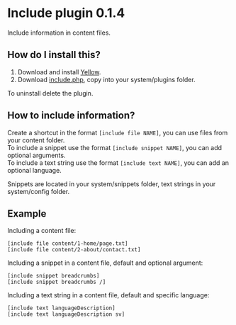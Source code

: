 Include plugin 0.1.4
====================
Include information in content files.

How do I install this?
----------------------
1. Download and install [Yellow](https://github.com/markseu/yellowcms/).  
2. Download [include.php](include.php?raw=true), copy into your system/plugins folder.  

To uninstall delete the plugin.

How to include information?
---------------------------
Create a shortcut in the format `[include file NAME]`, you can use files from your content folder.  
To include a snippet use the format `[include snippet NAME]`, you can add optional arguments.  
To include a text string use the format `[include text NAME]`, you can add an optional language.

Snippets are located in your system/snippets folder, text strings in your system/config folder.

Example
-------
Including a content file:

    [include file content/1-home/page.txt]
    [include file content/2-about/contact.txt]

Including a snippet in a content file, default and optional argument:

    [include snippet breadcrumbs]
    [include snippet breadcrumbs /]

Including a text string in a content file, default and specific language:

    [include text languageDescription]
    [include text languageDescription sv]